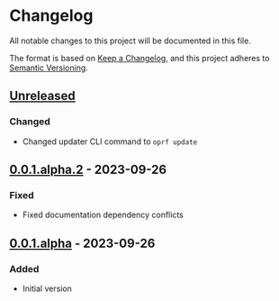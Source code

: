# Changelog

All notable changes to this project will be documented in this file.

The format is based on [Keep a Changelog](https://keepachangelog.com/en/1.0.0/), and
this project adheres to [Semantic Versioning](https://semver.org/spec/v2.0.0.html).

## [Unreleased]

### Changed

- Changed updater CLI command to `oprf update`

## [0.0.1.alpha.2] - 2023-09-26

### Fixed

- Fixed documentation dependency conflicts

## [0.0.1.alpha] - 2023-09-26

### Added

- Initial version

[unreleased]: https://github.com/BobDotCom/py-opredflag/compare/v0.0.1.alpha.2...HEAD
[0.0.1.alpha.2]: https://github.com/BobDotCom/py-opredlag/releases/tag/v0.0.1.alpha.2
[0.0.1.alpha]: https://github.com/BobDotCom/py-opredlag/releases/tag/v0.0.1.alpha
